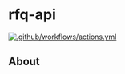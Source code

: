 # rfq-api

[![.github/workflows/actions.yml](https://github.com/shahaditya/rfq-api/actions/workflows/actions.yml/badge.svg)](https://github.com/shahaditya/rfq-api/actions/workflows/actions.yml)

## About